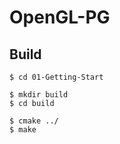 # OpenGL-PG

## Build

```shell
$ cd 01-Getting-Start
```

```shell
$ mkdir build
$ cd build
```

```shell
$ cmake ../
$ make
```
